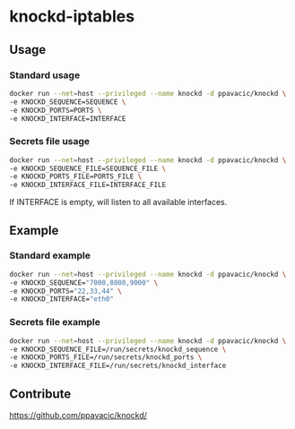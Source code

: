 # knockd-iptables

## Usage

### Standard usage

```bash
docker run --net=host --privileged --name knockd -d ppavacic/knockd \
-e KNOCKD_SEQUENCE=SEQUENCE \
-e KNOCKD_PORTS=PORTS \
-e KNOCKD_INTERFACE=INTERFACE
```

### Secrets file usage

```bash
docker run --net=host --privileged --name knockd -d ppavacic/knockd \
-e KNOCKD_SEQUENCE_FILE=SEQUENCE_FILE \
-e KNOCKD_PORTS_FILE=PORTS_FILE \
-e KNOCKD_INTERFACE_FILE=INTERFACE_FILE
```

If INTERFACE is empty, will listen to all available interfaces.

## Example

### Standard example

```bash
docker run --net=host --privileged --name knockd -d ppavacic/knockd \
-e KNOCKD_SEQUENCE="7000,8000,9000" \
-e KNOCKD_PORTS="22,33,44" \
-e KNOCKD_INTERFACE="eth0"
```

### Secrets file example

```bash
docker run --net=host --privileged --name knockd -d ppavacic/knockd \
-e KNOCKD_SEQUENCE_FILE=/run/secrets/knockd_sequence \
-e KNOCKD_PORTS_FILE=/run/secrets/knockd_ports \
-e KNOCKD_INTERFACE_FILE=/run/secrets/knockd_interface
```

## Contribute

https://github.com/ppavacic/knockd/